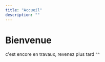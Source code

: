 ```yaml
---
title: "Accueil"
description: ""
---
```


# Bienvenue

 c'est encore en travaux, revenez plus tard ^^
